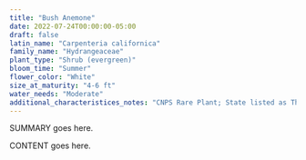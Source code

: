 ```yaml
---
title: "Bush Anemone"
date: 2022-07-24T00:00:00-05:00
draft: false
latin_name: "Carpenteria californica"
family_name: "Hydrangeaceae"
plant_type: "Shrub (evergreen)"
bloom_time: "Summer"
flower_color: "White"
size_at_maturity: "4-6 ft"
water_needs: "Moderate"
additional_characteristices_notes: "CNPS Rare Plant; State listed as Threatened"
---
```


SUMMARY goes here.

<!--more-->

CONTENT goes here.